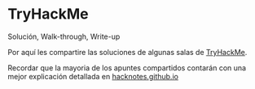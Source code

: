 # TryHackMe

Solución, Walk-through, Write-up 

Por aquí les compartire las soluciones de algunas salas de [TryHackMe](https://tryhackme.com/).

Recordar que la mayoria de los apuntes compartidos contarán con una mejor explicación detallada en [hacknotes.github.io](https://hacknotes.github.io/)
